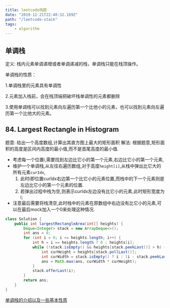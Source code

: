 ```yaml
---
title: leetcode栈题
date: "2019-12-21T22:40:32.169Z"
path: "/leetcode-stack"
tags:
    - algorithm
---
```


## 单调栈
定义: 栈内元素单调递增或者单调递减的栈，单调栈只能在栈顶操作。

单调栈的性质：
 
1.单调栈里的元素具有单调性

2.元素加入栈前，会在栈顶端把破坏栈单调性的元素都删除

3.使用单调栈可以找到元素向左遍历第一个比他小的元素，也可以找到元素向左遍历第一个比他大的元素。

## 84. Largest Rectangle in Histogram
题意: 给出一个高度数组,计算出其直方图上最大的矩形面积
解法: 根据题意,矩形面积的高度是区间内高度的最小值,而不是首尾高度的最小值.
* 考虑每一个位置i,需要找到左边比它小的第一个元素,右边比它小的第一个元素,
* 维护一个单调栈,从左往右遍历数组,对于高度`height[i]`,从栈中弹出比它大的所有元素`curIdx`,
   1. 此时i即位置curIdx右边第一个比它小的元素位置,而栈中的下一个元素则是左边比它小的第一个元素的位置.
   2. 若弹出过程中栈为空,则表示curIdx左边没有比它小的元素,此时矩形宽度为i;
* 注意最后需要将栈清空,此时栈中的元素在原数组中右边没有比它小的元素,可以在最后mock加入一个0来处理这种情况.
```java
class Solution {
    public int largestRectangleArea(int[] heights) {
        Deque<Integer> stack = new ArrayDeque<>();
        int ans = 0;
        for (int i = 0; i <= heights.length; i++) {
            int h = i == heights.length ? 0 : heights[i];
            while (!stack.isEmpty() && heights[stack.peekLast()] > h) {
                int curHeight = heights[stack.pollLast()];
                int curWidth = stack.isEmpty() ? i : (i - stack.peekLast() - 1);
                ans = Math.max(ans, curWidth * curHeight);
            }
            stack.offerLast(i);
        }
        return ans;
    }
}
```



[单调栈的介绍以及一些基本性质](https://blog.csdn.net/liujian20150808/article/details/50752861)